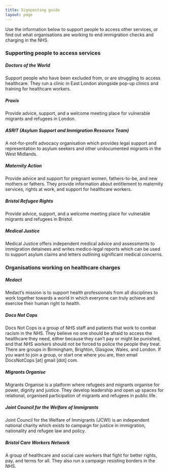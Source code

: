 ```yaml
---
title: Signposting guide
layout: page
---
```


Use the information below to support people to access other services, or find out what organisations are working to end immigration checks and charging in the NHS.

### Supporting people to access services

##### Doctors of the World

Support people who have been excluded from, or are struggling to access healthcare. They run a clinic in East London alongside pop-up clinics and training for healthcare workers.

##### Praxis

Provide advice, support, and a welcome meeting place for vulnerable migrants and refugees in London.

##### ASRIT (Asylum Support and Immigration Resource Team)

A not-for-profit advocacy organisation which provides legal support and representation to asylum seekers and other undocumented migrants in the West Midlands.

##### Maternity Action

Provide advice and support for pregnant women, fathers-to-be, and new mothers or fathers. They provide information about entitlement to maternity services, rights at work, and support for healthcare workers.

##### Bristol Refugee Rights

Provide advice, support, and a welcome meeting place for vulnerable migrants and refugees in Bristol.

##### Medical Justice

Medical Justice offers independent medical advice and assessments to immigration detainees and writes medico-legal reports which can be used to support asylum claims and letters outlining significant medical concerns.

### Organisations working on healthcare charges

##### Medact

Medact’s mission is to support health professionals from all disciplines to work together towards a world in which everyone can truly achieve and exercise their human right to health.

##### Docs Not Cops

Docs Not Cops is a group of NHS staff and patients that work to combat racism in the NHS. They believe no one should be afraid to access the healthcare they need, either because they can’t pay or might be punished, and that NHS workers should not be forced to police the people they treat. There are groups in Birmingham, Brighton, Glasgow, Wales, and London. If you want to join a group, or start one where you are, then email DocsNotCops [at] gmail [dot] com.

##### Migrants Organise

Migrants Organise is a platform where refugees and migrants organise for power, dignity and justice. They develop leadership and open up spaces for relational, organised participation of migrants and refugees in public life.

##### Joint Council for the Welfare of Immigrants

Joint Council for the Welfare of Immigrants (JCWI) is an independent national charity which exists to campaign for justice in immigration, nationality and refugee law and policy.

##### Bristol Care Workers Network

A group of healthcare and social care workers that fight for better rights, pay, and terms for all. They also run a campaign resisting borders in the NHS.

